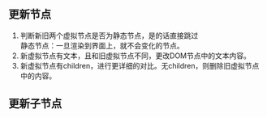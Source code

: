 ## 更新节点
1. 判断新旧两个虚拟节点是否为静态节点，是的话直接跳过  
静态节点：一旦渲染到界面上，就不会变化的节点。
2. 新虚拟节点有文本，且和旧虚拟节点不同，更改DOM节点中的文本内容。
3. 新虚拟节点有children，进行更详细的对比。无children，则删除旧虚拟节点中的内容。

## 更新子节点
